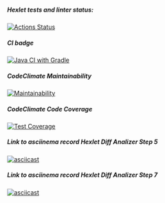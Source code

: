 ##### Hexlet tests and linter status:
[![Actions Status](https://github.com/roman-iork/java-project-71/actions/workflows/hexlet-check.yml/badge.svg)](https://github.com/roman-iork/java-project-71/actions)

##### CI badge
[![Java CI with Gradle](https://github.com/roman-iork/java-project-71/actions/workflows/CI_gradle.yml/badge.svg)](https://github.com/roman-iork/java-project-71/actions/workflows/CI_gradle.yml)

##### CodeClimate Maintainability
[![Maintainability](https://api.codeclimate.com/v1/badges/fa839f8c0f33eceb693c/maintainability)](https://codeclimate.com/github/roman-iork/java-project-71/maintainability)

##### CodeClimate Code Coverage
[![Test Coverage](https://api.codeclimate.com/v1/badges/2fcd653cc993d5428056/test_coverage)](https://codeclimate.com/github/roman-iork/java-project-61/test_coverage)

##### Link to asciinema record Hexlet *Diff Analizer* **Step 5**
[![asciicast](https://asciinema.org/a/5iJMbe7pWLRLcCnAty3r38PiE.svg)](https://asciinema.org/a/5iJMbe7pWLRLcCnAty3r38PiE)

##### Link to asciinema record Hexlet *Diff Analizer* **Step 7**
[![asciicast](https://asciinema.org/a/eoW3Lj2wjShgDXDGFg87jCUEb.svg)](https://asciinema.org/a/eoW3Lj2wjShgDXDGFg87jCUEb)
